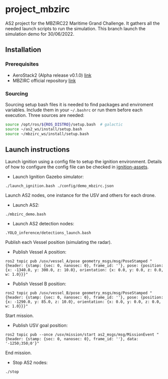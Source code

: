 # project_mbzirc

AS2 project for the MBZIRC22 Maritime Grand Challenge. It gathers all the needed launch scripts to run the simulation. This branch launch the simulation demo for 30/06/2022.

## Installation

### Prerequisites

* AeroStack2 (Alpha release v0.1.0) [link](https://github.com/aerostack2-developers/aerostack2/wiki/Install-Aerostack2)
* MBZIRC official repository [link](https://github.com/osrf/mbzirc#installation-from-source)

### Sourcing

Sourcing setup bash files it is needed to find packages and enviroment variables. Include them in your `~/.bashrc` or run them before each execution. Three sources are needed:

```bash
source /opt/ros/${ROS_DISTRO}/setup.bash  # galactic
source ~/as2_ws/install/setup.bash
source ~/mbzirc_ws/install/setup.bash
```

## Launch instructions 

Launch ignition using a config file to setup the ignition environment. Details of how to configure the config file can be checked in [ignition-assets](https://github.com/aerostack2-developers/ignition_assets#config-file).

- Launch Ignition Gazebo simulator:
```
./launch_ignition.bash ./config/demo_mbzirc.json
```

Launch AS2 nodes, one instance for the USV and others for each drone.

- Launch AS2:
```
./mbzirc_demo.bash
```

- Launch AS2 detection nodes:
```
.YOLO_inference/detections_launch.bash
```

Publish each Vessel position (simulating the radar).

- Publish Vessel A position:
```
ros2 topic pub /usv/vessel_A/pose geometry_msgs/msg/PoseStamped "{header: {stamp: {sec: 0, nanosec: 0}, frame_id: ''}, pose: {position: {x: -1340.0, y: 300.0, z: 10.0}, orientation: {x: 0.0, y: 0.0, z: 0.0, w: 1.0}}}"
```

- Publish Vessel B position:
```
ros2 topic pub /usv/vessel_B/pose geometry_msgs/msg/PoseStamped "{header: {stamp: {sec: 0, nanosec: 0}, frame_id: ''}, pose: {position: {x: -1290.0, y: 85.0, z: 10.0}, orientation: {x: 0.0, y: 0.0, z: 0.0, w: 1.0}}}"
```

Start mission.

- Publish USV goal position:
```
ros2 topic pub --once /usv/mission/start as2_msgs/msg/MissionEvent "{header: {stamp: {sec: 0, nanosec: 0}, frame_id: ''}, data: '-1250;350;0'}" 
```

End mission.

- Stop AS2 nodes:
```
./stop
```